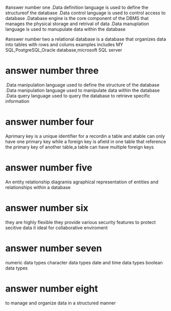 #answer number one
.Data definition language is used to define the structureof the database
.Data control language is used to control access to database
.Database engine is the core component of the DBMS that manages the  physical storage and retrival of data
.Data manuplation language is used to manupulate data within the database
 
 #answer number two 
 a relational database is a database that organizes data into tables with rows and colums
 examples includes MY SQL,PostgreSQL,Oracle database,microsoft SQL server
 
 # answer number three
 .Data manipulation language used to define the structure of the database
 .Data manipulation language used to manipulate data within the database
 .Data query language used to query the database to retrieve specific information

 # answer number four
 Aprimary key is a unique identifier for a recordin a table and atable can only have one primary key while
 a foreign key is afield in one table that reference the primary key of another table,a table can have multiple foreign keys

 # answer number five
 An entity relationship diagramis agraphical representation of entities and relationships within a database
 # answer number six
 they are highly flexible
 they  provide various security features to protect secitive data
 it ideal for collaborative enviroment
 # answer number seven
 numeric data types
 character data types
 date and time data types 
 boolean data types
 # answer number eight
  to manage and organize data in a structured manner
  
